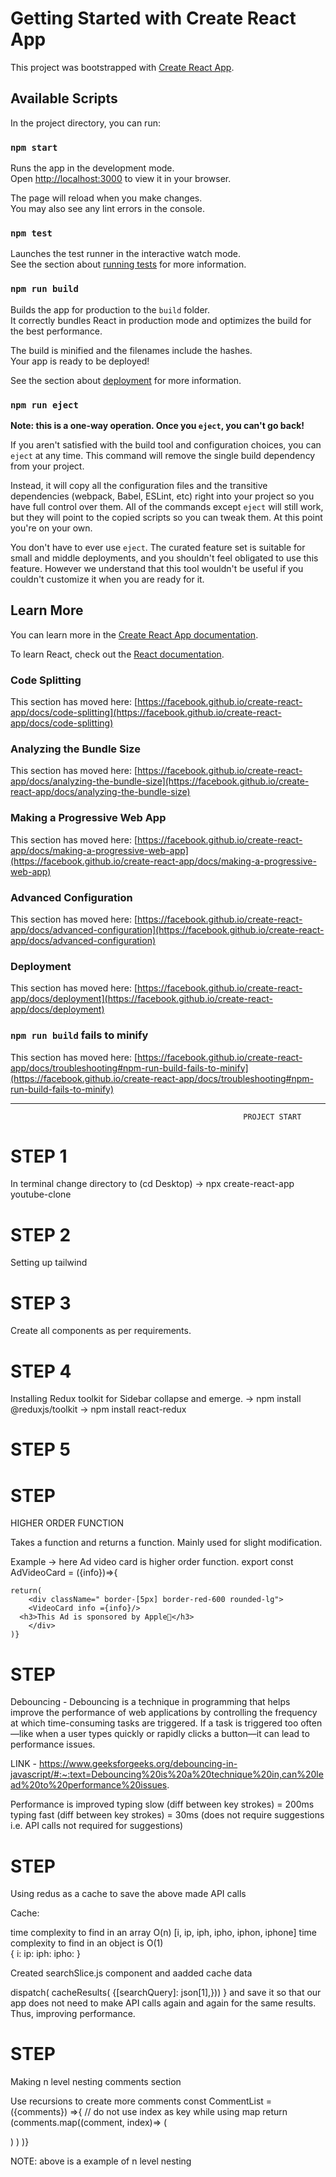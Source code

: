 # Getting Started with Create React App

This project was bootstrapped with [Create React App](https://github.com/facebook/create-react-app).

## Available Scripts

In the project directory, you can run:

### `npm start`

Runs the app in the development mode.\
Open [http://localhost:3000](http://localhost:3000) to view it in your browser.

The page will reload when you make changes.\
You may also see any lint errors in the console.

### `npm test`

Launches the test runner in the interactive watch mode.\
See the section about [running tests](https://facebook.github.io/create-react-app/docs/running-tests) for more information.

### `npm run build`

Builds the app for production to the `build` folder.\
It correctly bundles React in production mode and optimizes the build for the best performance.

The build is minified and the filenames include the hashes.\
Your app is ready to be deployed!

See the section about [deployment](https://facebook.github.io/create-react-app/docs/deployment) for more information.

### `npm run eject`

**Note: this is a one-way operation. Once you `eject`, you can't go back!**

If you aren't satisfied with the build tool and configuration choices, you can `eject` at any time. This command will remove the single build dependency from your project.

Instead, it will copy all the configuration files and the transitive dependencies (webpack, Babel, ESLint, etc) right into your project so you have full control over them. All of the commands except `eject` will still work, but they will point to the copied scripts so you can tweak them. At this point you're on your own.

You don't have to ever use `eject`. The curated feature set is suitable for small and middle deployments, and you shouldn't feel obligated to use this feature. However we understand that this tool wouldn't be useful if you couldn't customize it when you are ready for it.

## Learn More

You can learn more in the [Create React App documentation](https://facebook.github.io/create-react-app/docs/getting-started).

To learn React, check out the [React documentation](https://reactjs.org/).

### Code Splitting

This section has moved here: [https://facebook.github.io/create-react-app/docs/code-splitting](https://facebook.github.io/create-react-app/docs/code-splitting)

### Analyzing the Bundle Size

This section has moved here: [https://facebook.github.io/create-react-app/docs/analyzing-the-bundle-size](https://facebook.github.io/create-react-app/docs/analyzing-the-bundle-size)

### Making a Progressive Web App

This section has moved here: [https://facebook.github.io/create-react-app/docs/making-a-progressive-web-app](https://facebook.github.io/create-react-app/docs/making-a-progressive-web-app)

### Advanced Configuration

This section has moved here: [https://facebook.github.io/create-react-app/docs/advanced-configuration](https://facebook.github.io/create-react-app/docs/advanced-configuration)

### Deployment

This section has moved here: [https://facebook.github.io/create-react-app/docs/deployment](https://facebook.github.io/create-react-app/docs/deployment)

### `npm run build` fails to minify

This section has moved here: [https://facebook.github.io/create-react-app/docs/troubleshooting#npm-run-build-fails-to-minify](https://facebook.github.io/create-react-app/docs/troubleshooting#npm-run-build-fails-to-minify)



--------------------------------------------------------------------------------------------------------------------------------
                                                        PROJECT START

# STEP 1
In terminal change directory to (cd Desktop)
-> npx create-react-app youtube-clone

# STEP 2

Setting up tailwind

# STEP 3
Create all components as per requirements.

# STEP 4
Installing Redux toolkit for Sidebar collapse and emerge.
-> npm install @reduxjs/toolkit
-> npm install react-redux

# STEP 5


# STEP

HIGHER ORDER FUNCTION

Takes a function and returns a function. Mainly used for slight modification.

Example -> here Ad video card is higher order function.
export const AdVideoCard = ({info})=>{

    return(
        <div className=" border-[5px] border-red-600 rounded-lg">     
        <VideoCard info ={info}/>
      <h3>This Ad is sponsored by Apple🍎</h3>
        </div>
    )}


# STEP

Debouncing - Debouncing is a technique in programming that helps improve the performance of web applications by controlling the frequency at which time-consuming tasks are triggered. If a task is triggered too often—like when a user types quickly or rapidly clicks a button—it can lead to performance issues. 

LINK - https://www.geeksforgeeks.org/debouncing-in-javascript/#:~:text=Debouncing%20is%20a%20technique%20in,can%20lead%20to%20performance%20issues.

Performance is improved
typing slow (diff between key strokes)  = 200ms
typing fast (diff between key strokes)  = 30ms (does not require suggestions i.e. API calls not required for suggestions)


# STEP
 
 Using redus as a cache to save the above made API calls 

 Cache:

 time complexity to find in an array O(n)              [i, ip, iph, ipho, iphon, iphone]
 time complexity to find in an object is O(1)           
   {  i:
      ip:
      iph:
      ipho:
   } 

Created searchSlice.js component and aadded cache data

 dispatch(
                cacheResults(
                    {[searchQuery]: json[1],}))
        }
and save it so that our app does not need to make API calls again and again for the same results. Thus, improving performance.

# STEP

Making n level nesting comments section

Use recursions to create more comments
const CommentList =({comments}) =>{
    // do not use index as key while using map
    return (comments.map((comment, index)=> (
        <div>
        <Comment key={index} data={comment}/>
          <div className="pl-5 border-l-2 border-gray-400">
            <CommentList comments={comment.replies} />
           </div>
        </div>
   ) )
)}

NOTE: above is a example of n level nesting